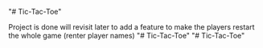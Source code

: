 "# Tic-Tac-Toe" 

Project is done will revisit later to add a feature to make the players restart the whole game (renter player names)
"# Tic-Tac-Toe" 
"# Tic-Tac-Toe" 
